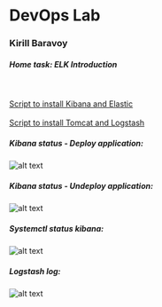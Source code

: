 # DevOps Lab
### Kirill Baravoy

##### Home task: ELK Introduction
<br>

[Script to install Kibana and Elastic](https://github.com/borovoykirill/DevOps-Lab/blob/ELK/provision/server-setup.sh "Setup Kibana and Elastic") <br>
<br>
[Script to install Tomcat and Logstash](https://github.com/borovoykirill/DevOps-Lab/blob/ELK/provision/tomcat-setup.sh "Setup Tomcat and Logstash") <br>

##### Kibana status - Deploy application:
![alt text](https://github.com/borovoykirill/DevOps-Lab/blob/ELK/img/deploy.png "Deploy application")
<br>
##### Kibana status - Undeploy application:
![alt text](https://github.com/borovoykirill/DevOps-Lab/blob/ELK/img/undeploy.png "Undeploy application")

##### Systemctl status kibana:
![alt text](https://github.com/borovoykirill/DevOps-Lab/blob/ELK/img/kibana-status.png "Service kibana status")

##### Logstash log:
![alt text](https://github.com/borovoykirill/DevOps-Lab/blob/ELK/img/logstash-log.png "Logstash")
